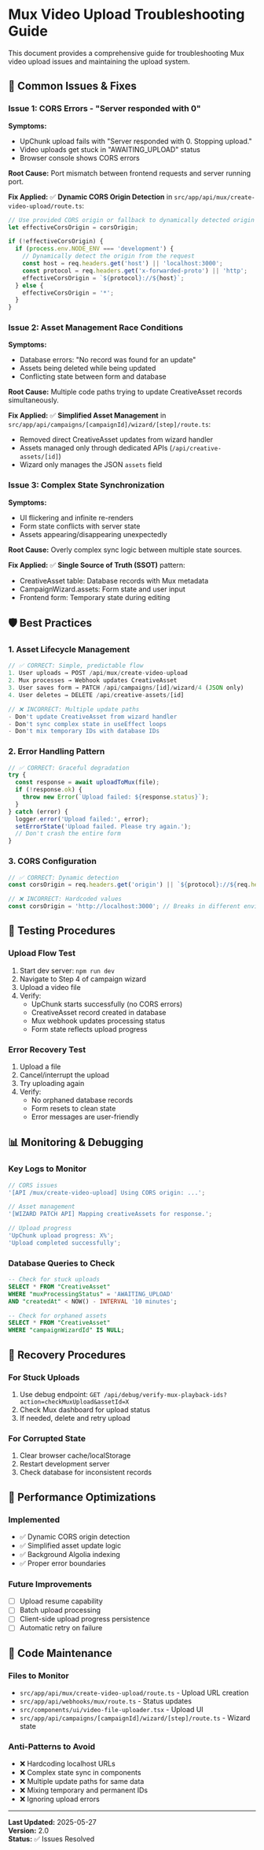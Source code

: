 # Mux Video Upload Troubleshooting Guide

This document provides a comprehensive guide for troubleshooting Mux video upload issues and maintaining the upload system.

## 🚨 **Common Issues & Fixes**

### **Issue 1: CORS Errors - "Server responded with 0"**

**Symptoms:**

- UpChunk upload fails with "Server responded with 0. Stopping upload."
- Video uploads get stuck in "AWAITING_UPLOAD" status
- Browser console shows CORS errors

**Root Cause:**
Port mismatch between frontend requests and server running port.

**Fix Applied:**
✅ **Dynamic CORS Origin Detection** in `src/app/api/mux/create-video-upload/route.ts`:

```typescript
// Use provided CORS origin or fallback to dynamically detected origin
let effectiveCorsOrigin = corsOrigin;

if (!effectiveCorsOrigin) {
  if (process.env.NODE_ENV === 'development') {
    // Dynamically detect the origin from the request
    const host = req.headers.get('host') || 'localhost:3000';
    const protocol = req.headers.get('x-forwarded-proto') || 'http';
    effectiveCorsOrigin = `${protocol}://${host}`;
  } else {
    effectiveCorsOrigin = '*';
  }
}
```

### **Issue 2: Asset Management Race Conditions**

**Symptoms:**

- Database errors: "No record was found for an update"
- Assets being deleted while being updated
- Conflicting state between form and database

**Root Cause:**
Multiple code paths trying to update CreativeAsset records simultaneously.

**Fix Applied:**
✅ **Simplified Asset Management** in `src/app/api/campaigns/[campaignId]/wizard/[step]/route.ts`:

- Removed direct CreativeAsset updates from wizard handler
- Assets managed only through dedicated APIs (`/api/creative-assets/[id]`)
- Wizard only manages the JSON `assets` field

### **Issue 3: Complex State Synchronization**

**Symptoms:**

- UI flickering and infinite re-renders
- Form state conflicts with server state
- Assets appearing/disappearing unexpectedly

**Root Cause:**
Overly complex sync logic between multiple state sources.

**Fix Applied:**
✅ **Single Source of Truth (SSOT)** pattern:

- CreativeAsset table: Database records with Mux metadata
- CampaignWizard.assets: Form state and user input
- Frontend form: Temporary state during editing

## 🛡️ **Best Practices**

### **1. Asset Lifecycle Management**

```typescript
// ✅ CORRECT: Simple, predictable flow
1. User uploads → POST /api/mux/create-video-upload
2. Mux processes → Webhook updates CreativeAsset
3. User saves form → PATCH /api/campaigns/[id]/wizard/4 (JSON only)
4. User deletes → DELETE /api/creative-assets/[id]

// ❌ INCORRECT: Multiple update paths
- Don't update CreativeAsset from wizard handler
- Don't sync complex state in useEffect loops
- Don't mix temporary IDs with database IDs
```

### **2. Error Handling Pattern**

```typescript
// ✅ CORRECT: Graceful degradation
try {
  const response = await uploadToMux(file);
  if (!response.ok) {
    throw new Error(`Upload failed: ${response.status}`);
  }
} catch (error) {
  logger.error('Upload failed:', error);
  setErrorState('Upload failed. Please try again.');
  // Don't crash the entire form
}
```

### **3. CORS Configuration**

```typescript
// ✅ CORRECT: Dynamic detection
const corsOrigin = req.headers.get('origin') || `${protocol}://${req.headers.get('host')}`;

// ❌ INCORRECT: Hardcoded values
const corsOrigin = 'http://localhost:3000'; // Breaks in different environments
```

## 🧪 **Testing Procedures**

### **Upload Flow Test**

1. Start dev server: `npm run dev`
2. Navigate to Step 4 of campaign wizard
3. Upload a video file
4. Verify:
   - UpChunk starts successfully (no CORS errors)
   - CreativeAsset record created in database
   - Mux webhook updates processing status
   - Form state reflects upload progress

### **Error Recovery Test**

1. Upload a file
2. Cancel/interrupt the upload
3. Try uploading again
4. Verify:
   - No orphaned database records
   - Form resets to clean state
   - Error messages are user-friendly

## 📊 **Monitoring & Debugging**

### **Key Logs to Monitor**

```typescript
// CORS issues
'[API /mux/create-video-upload] Using CORS origin: ...';

// Asset management
'[WIZARD PATCH API] Mapping creativeAssets for response.';

// Upload progress
'UpChunk upload progress: X%';
'Upload completed successfully';
```

### **Database Queries to Check**

```sql
-- Check for stuck uploads
SELECT * FROM "CreativeAsset"
WHERE "muxProcessingStatus" = 'AWAITING_UPLOAD'
AND "createdAt" < NOW() - INTERVAL '10 minutes';

-- Check for orphaned assets
SELECT * FROM "CreativeAsset"
WHERE "campaignWizardId" IS NULL;
```

## 🔧 **Recovery Procedures**

### **For Stuck Uploads**

1. Use debug endpoint: `GET /api/debug/verify-mux-playback-ids?action=checkMuxUpload&assetId=X`
2. Check Mux dashboard for upload status
3. If needed, delete and retry upload

### **For Corrupted State**

1. Clear browser cache/localStorage
2. Restart development server
3. Check database for inconsistent records

## 🚀 **Performance Optimizations**

### **Implemented**

- ✅ Dynamic CORS origin detection
- ✅ Simplified asset update logic
- ✅ Background Algolia indexing
- ✅ Proper error boundaries

### **Future Improvements**

- [ ] Upload resume capability
- [ ] Batch upload processing
- [ ] Client-side upload progress persistence
- [ ] Automatic retry on failure

## 📝 **Code Maintenance**

### **Files to Monitor**

- `src/app/api/mux/create-video-upload/route.ts` - Upload URL creation
- `src/app/api/webhooks/mux/route.ts` - Status updates
- `src/components/ui/video-file-uploader.tsx` - Upload UI
- `src/app/api/campaigns/[campaignId]/wizard/[step]/route.ts` - Wizard state

### **Anti-Patterns to Avoid**

- ❌ Hardcoding localhost URLs
- ❌ Complex state sync in components
- ❌ Multiple update paths for same data
- ❌ Mixing temporary and permanent IDs
- ❌ Ignoring upload errors

---

**Last Updated:** 2025-05-27  
**Version:** 2.0  
**Status:** ✅ Issues Resolved
